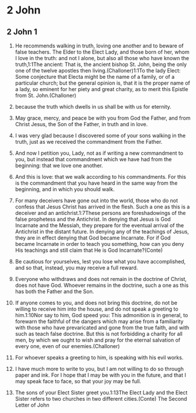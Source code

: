 # 2 John

## 2 John 1

1. He recommends walking in truth, loving one another and to beware of false teachers.  The Elder to the Elect Lady, and those born of her, whom I love in the truth: and not I alone, but also all those who have known the truth,1:1The ancient: That is, the ancient bishop St. John, being the only one of the twelve apostles then living.(Challoner)1:1To the lady Elect: Some conjecture that Electa might be the name of a family, or of a particular church; but the general opinion is, that it is the proper name of a lady, so eminent for her piety and great charity, as to merit this Epistle from St. John.(Challoner)

2. because the truth which dwells in us shall be with us for eternity.

3. May grace, mercy, and peace be with you from God the Father, and from Christ Jesus, the Son of the Father, in truth and in love.

4. I was very glad because I discovered some of your sons walking in the truth, just as we received the commandment from the Father.

5. And now I petition you, Lady, not as if writing a new commandment to you, but instead that commandment which we have had from the beginning: that we love one another.

6. And this is love: that we walk according to his commandments. For this is the commandment that you have heard in the same way from the beginning, and in which you should walk.

7. For many deceivers have gone out into the world, those who do not confess that Jesus Christ has arrived in the flesh. Such a one as this is a deceiver and an antichrist.1:7These persons are foreshadowings of the false prophetess and the Antichrist. In denying that Jesus is God Incarnate and the Messiah, they prepare for the eventual arrival of the Antichrist in the distant future. In denying any of the teachings of Jesus, they are in effect denying that God became Incarnate. For if God became Incarnate in order to teach you something, how can you deny His teachings and still claim that He is God Incarnate?(Conte)

8. Be cautious for yourselves, lest you lose what you have accomplished, and so that, instead, you may receive a full reward.

9. Everyone who withdraws and does not remain in the doctrine of Christ, does not have God. Whoever remains in the doctrine, such a one as this has both the Father and the Son.

10. If anyone comes to you, and does not bring this doctrine, do not be willing to receive him into the house, and do not speak a greeting to him.1:10Nor say to him, God speed you: This admonition is in general, to forewarn the faithful of the dangers which may arise from a familiarity with those who have prevaricated and gone from the true faith, and with such as teach false doctrine. But this is not forbidding a charity for all men, by which we ought to wish and pray for the eternal salvation of every one, even of our enemies.(Challoner)

11. For whoever speaks a greeting to him, is speaking with his evil works.

12. I have much more to write to you, but I am not willing to do so through paper and ink. For I hope that I may be with you in the future, and that I may speak face to face, so that your joy may be full.

13. The sons of your Elect Sister greet you.1:13The Elect Lady and the Elect Sister refers to two churches in two different cities.(Conte) The Second Letter of John 
